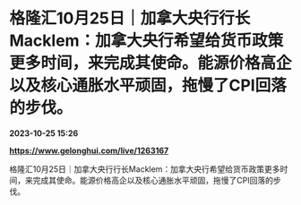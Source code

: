# 格隆汇10月25日｜加拿大央行行长Macklem：加拿大央行希望给货币政策更多时间，来完成其使命。能源价格高企以及核心通胀水平顽固，拖慢了CPI回落的步伐。

**2023-10-25 15:26**

**https://www.gelonghui.com/live/1263167**

格隆汇10月25日｜加拿大央行行长Macklem：加拿大央行希望给货币政策更多时间，来完成其使命。能源价格高企以及核心通胀水平顽固，拖慢了CPI回落的步伐。